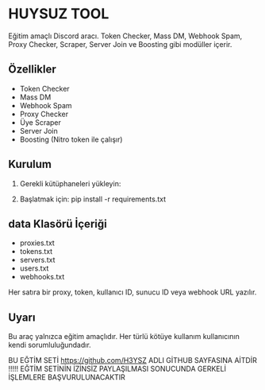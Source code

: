 # HUYSUZ TOOL
Eğitim amaçlı Discord aracı. Token Checker, Mass DM, Webhook Spam, Proxy Checker, Scraper, Server Join ve Boosting gibi modüller içerir.

## Özellikler
- Token Checker
- Mass DM
- Webhook Spam
- Proxy Checker
- Üye Scraper
- Server Join
- Boosting (Nitro token ile çalışır)

## Kurulum
1. Gerekli kütüphaneleri yükleyin:

2. Başlatmak için:  pip install -r requirements.txt

## data Klasörü İçeriği
- proxies.txt
- tokens.txt
- servers.txt
- users.txt
- webhooks.txt

Her satıra bir proxy, token, kullanıcı ID, sunucu ID veya webhook URL yazılır.

## Uyarı
Bu araç yalnızca eğitim amaçlıdır. Her türlü kötüye kullanım kullanıcının kendi sorumluluğundadır.

BU EĞTİM SETİ https://github.com/H3YSZ ADLI GİTHUB SAYFASINA AİTDİR !!!!!
EĞTİM SETİNİN İZİNSİZ PAYLAŞILMASI SONUCUNDA GERKELİ İŞLEMLERE BAŞVURULUNACAKTIR